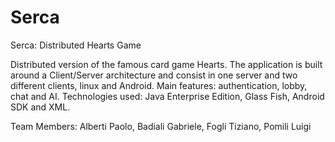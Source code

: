 Serca
=====

Serca: Distributed Hearts Game

Distributed version of the famous card game Hearts.
The application is built around a Client/Server architecture and consist in one server and two different clients, linux and Android.
Main features: authentication, lobby, chat and AI.
Technologies used: Java Enterprise Edition, Glass Fish, Android SDK and XML.

Team Members:
Alberti Paolo, Badiali Gabriele, Fogli Tiziano, Pomili Luigi
